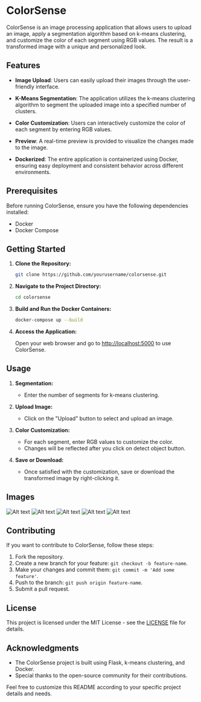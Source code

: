 # ColorSense

ColorSense is an image processing application that allows users to upload an image, apply a segmentation algorithm based on k-means clustering, and customize the color of each segment using RGB values. The result is a transformed image with a unique and personalized look.

## Features

- **Image Upload**: Users can easily upload their images through the user-friendly interface.

- **K-Means Segmentation**: The application utilizes the k-means clustering algorithm to segment the uploaded image into a specified number of clusters.

- **Color Customization**: Users can interactively customize the color of each segment by entering RGB values.

- **Preview**: A real-time preview is provided to visualize the changes made to the image.

- **Dockerized**: The entire application is containerized using Docker, ensuring easy deployment and consistent behavior across different environments.

## Prerequisites

Before running ColorSense, ensure you have the following dependencies installed:

- Docker
- Docker Compose

## Getting Started

1. **Clone the Repository:**

    ```bash
    git clone https://github.com/yourusername/colorsense.git
    ```

2. **Navigate to the Project Directory:**

    ```bash
    cd colorsense
    ```

3. **Build and Run the Docker Containers:**

    ```bash
    docker-compose up --build
    ```

4. **Access the Application:**

    Open your web browser and go to [http://localhost:5000](http://localhost:5000) to use ColorSense.

## Usage

1. **Segmentation:**
   - Enter the number of segments for k-means clustering.
   
2. **Upload Image:**
   - Click on the "Upload" button to select and upload an image.


3. **Color Customization:**
   - For each segment, enter RGB values to customize the color.
   - Changes will be reflected after you click on detect object button.

4. **Save or Download:**
   - Once satisfied with the customization, save or download the transformed image by right-clicking it.

## Images

![Alt text](brave_MPUnUfwsGs.png)
![Alt text](brave_qZvbnggbQH.png)
![Alt text](brave_6gFIHJ2sLJ.png)
![Alt text](brave_2LO3VTzI9z.png)
![Alt text](brave_uSjozZkz1v.png)

## Contributing

If you want to contribute to ColorSense, follow these steps:

1. Fork the repository.
2. Create a new branch for your feature: `git checkout -b feature-name`.
3. Make your changes and commit them: `git commit -m 'Add some feature'`.
4. Push to the branch: `git push origin feature-name`.
5. Submit a pull request.

## License

This project is licensed under the MIT License - see the [LICENSE](LICENSE) file for details.

## Acknowledgments

- The ColorSense project is built using Flask, k-means clustering, and Docker.
- Special thanks to the open-source community for their contributions.

Feel free to customize this README according to your specific project details and needs.
